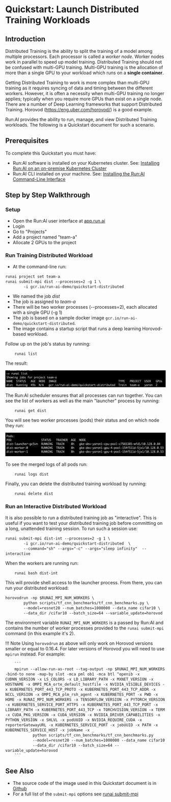 # Quickstart: Launch Distributed Training Workloads

## Introduction

Distributed Training is the ability to split the training of a model among multiple processors. Each processor is called a _worker node_. Worker nodes work in parallel to speed up model training. Distributed Training should not be confused with multi-GPU training. Multi-GPU training is the allocation of more than a single GPU to your workload which runs on a __single container__.

Getting Distributed Training to work is more complex than multi-GPU training as it requires syncing of data and timing between the different workers. However, it is often a necessity when multi-GPU training no longer applies; typically when you require more GPUs than exist on a single node. There are a number of Deep Learning frameworks that support Distributed Training. Horovod (<https://eng.uber.com/horovod/>) is a good example.

Run:AI provides the ability to run, manage, and view Distributed Training workloads. The following is a Quickstart document for such a scenario.

## Prerequisites

To complete this Quickstart you must have:

*   Run:AI software is installed on your Kubernetes cluster. See: [Installing Run:AI on an on-premise Kubernetes Cluster](../../Administrator/Cluster-Setup/cluster-install.md)
*   Run:AI CLI installed on your machine. See: [Installing the Run:AI Command-Line Interface](../../Administrator/Researcher-Setup/cli-install.md)

## Step by Step Walkthrough

### Setup

*   Open the Run:AI user interface at [app.run.ai](https://app.run.ai)
*   Login
*   Go to "Projects"
*   Add a project named "team-a"
*   Allocate 2 GPUs to the project

### Run Training Distributed Workload

*   At the command-line run:

``` shell
runai project set team-a
runai submit-mpi dist --processes=2 -g 1 \
        -i gcr.io/run-ai-demo/quickstart-distributed
```

*   We named the job _dist_
*   The job is assigned to _team-a_
*   There will be two worker processes (--processes=2), each allocated with a single GPU (-g 1)
*   The job is based on a sample docker image ``gcr.io/run-ai-demo/quickstart-distributed``.
*   The image contains a startup script that runs a deep learning Horovod-based workload.


Follow up on the job's status by running:

        runai list

The result:

![mceclip11.png](img/mceclip11.png)

The Run:AI scheduler ensures that all processes can run together. You can see the list of workers as well as the main "launcher" process by running:

        runai get dist

You will see two worker processes (pods) their status and on which node they run:

![mceclip12.png](img/mceclip12.png)

To see the merged logs of all pods run:

        runai logs dist

Finally, you can delete the distributed training workload by running:

        runai delete dist

### Run an Interactive Distributed Workload

It is also possible to run a distributed training job as "interactive". This is useful if you want to test your distributed training job before committing on a long, unattended training session. To run such a session use:

``` shell
runai submit-mpi dist-int --processes=2 -g 1 \
        -i gcr.io/run-ai-demo/quickstart-distributed  \
        --command="sh" --args="-c" --args="sleep infinity"  --interactive
```

When the workers are running run:

        runai bash dist-int

This will provide shell access to the launcher process. From there, you can run your distributed workload:

``` shell
horovodrun -np $RUNAI_MPI_NUM_WORKERS \
        python scripts/tf_cnn_benchmarks/tf_cnn_benchmarks.py \
        --model=resnet20 --num_batches=1000000 --data_name cifar10 \
        --data_dir /cifar10 --batch_size=64 --variable_update=horovod
```

The environment variable ``RUNAI_MPI_NUM_WORKERS`` is a passed by Run:AI and contains the number of worker processes provided to the ``runai submit-mpi`` command (in this example it's 2).

!!! Note
        Using ``horovodrun`` as above will only work on Horovod versions smaller or equal to 0.16.4. For later versions of Horovod you will need to use ``mpirun`` instead. For example:

        ```
        mpirun --allow-run-as-root --tag-output -np $RUNAI_MPI_NUM_WORKERS -bind-to none -map-by slot -mca pml ob1 -mca btl ^openib -x CUDNN_VERSION -x LS_COLORS -x LD_LIBRARY_PATH -x MXNET_VERSION -x HOSTNAME -x OMPI_MCA_orte_default_hostfile -x NVIDIA_VISIBLE_DEVICES -x KUBERNETES_PORT_443_TCP_PROTO -x KUBERNETES_PORT_443_TCP_ADDR -x NCCL_VERSION -x OMPI_MCA_plm_rsh_agent -x KUBERNETES_PORT -x PWD -x HOME -x RUNAI_MPI_NUM_WORKERS -x TENSORFLOW_VERSION -x PYTORCH_VERSION -x KUBERNETES_SERVICE_PORT_HTTPS -x KUBERNETES_PORT_443_TCP_PORT -x LIBRARY_PATH -x KUBERNETES_PORT_443_TCP -x TORCHVISION_VERSION -x TERM -x CUDA_PKG_VERSION -x CUDA_VERSION -x NVIDIA_DRIVER_CAPABILITIES -x PYTHON_VERSION -x SHLVL -x podUUID -x NVIDIA_REQUIRE_CUDA -x reporterGatewayURL -x KUBERNETES_SERVICE_PORT -x jobUUID -x PATH -x KUBERNETES_SERVICE_HOST -x jobName -x _ 
                python scripts/tf_cnn_benchmarks/tf_cnn_benchmarks.py 
                --model=resnet20 --num_batches=1000000 --data_name cifar10  
                --data_dir /cifar10 --batch_size=64 --variable_update=horovod
        ```



## See Also

*   The source code of the image used in this Quickstart document is in [Github](https://github.com/run-ai/docs/tree/master/quickstart/distributed)
*   For a full list of the ``submit-mpi`` options see [runai submit-mpi](../cli-reference/runai-submit-mpi.md)

